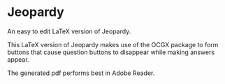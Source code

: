 # Jeopardy
An easy to edit LaTeX version of Jeopardy. 

This LaTeX version of Jeopardy makes use of the OCGX package to form buttons that cause question buttons to disappear while making answers appear.

The generated pdf performs best in Adobe Reader.
